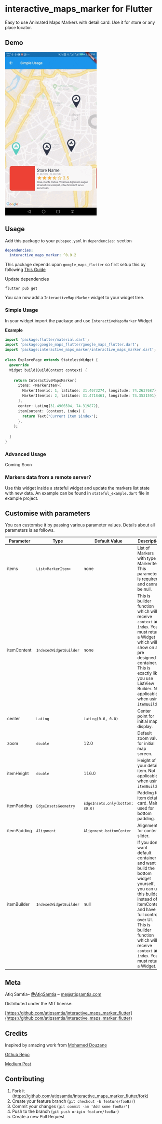 # interactive_maps_marker for Flutter
Easy to use Animated Maps Markers with detail card. Use it for store or any place locator.
## Demo
![](demo/simple-demo.gif)

## Usage
Add this package to your `pubspec.yaml` in `dependencies:` section
```yaml
dependencies: 
  interactive_maps_marker: ^0.0.2
```
This package depends upon ```google_maps_flutter``` so first setup this by following [This Guide](https://pub.dev/packages/google_maps_flutter)

Update dependencies 
```
flutter pub get
```
You can now add a ``` InteractiveMapsMarker ``` widget to your widget tree.


### Simple Usage
In your widget import the package and use ```InteractiveMapsMarker``` Widget

**Example**
```dart
import 'package:flutter/material.dart';
import 'package:google_maps_flutter/google_maps_flutter.dart';
import 'package:interactive_maps_marker/interactive_maps_marker.dart';

class ExplorePage extends StatelessWidget {
  @override
  Widget build(BuildContext context) {

    return InteractiveMapsMarker(
      items: <MarkerItem>[
        MarkerItem(id: 1, latitude: 31.4673274, longitude: 74.2637687),
        MarkerItem(id: 2, latitude: 31.4718461, longitude: 74.3531591),
      ],
      center: LatLng(31.4906504, 74.319872),
      itemContent: (context, index) {
        return Text("Current Item $index");
      },
    );

  }
}
```

### Advanced Usage
Coming Soon

### Markers data from a remote server?
Use this widget inside a stateful widget and update the markers list state with new data. An example can be found in ```stateful_example.dart``` file in example project.

## Customise with parameters
You can customise it by passing various parameter values. Details about all parameters is as follows.

Parameter | Type | Default Value | Description
--------- | ---- | ------------- | -----------
items | ``` List<MarkerItem> ``` | none | List of Markers with type of MarkerItem. This parameter is required and cannot be null.
itemContent | ``` IndexedWidgetBuilder ``` | none | This is builder function which will receive ``` context ``` and ``` index ```. You must return a Widget which will show on a pre designed container. This is exactly like you use ListView Builder. Not applicable when using ``` itemBuilder ```
center | ``` LatLng ``` | ``` LatLng(0.0, 0.0) ``` | Center point for initial map display.
zoom | ``` double ``` | 12.0 | Default zoom value for initial map screen.
itemHeight | ``` double ``` | 116.0 | Height of your detail item. Not applicable when using ``` itemBuilder ```
itemPadding | ``` EdgeInsetsGeometry ``` | ``` EdgeInsets.only(bottom: 80.0) ``` | Padding for item detail card. Mainly used for bottom padding.
itemPadding | ``` Alignment ``` | ``` Alignment.bottomCenter ``` | Alignment for content slider.
itemBuilder | ``` IndexedWidgetBuilder ``` | null | If you don't want default container and want to build the bottom widget yourself, you can use this builder instead of itemContent and have full control over UI. This is builder function which will receive ``` context ``` and ``` index ```. You must return a Widget.


## Meta

Atiq Samtia– [@AtiqSamtia](https://twitter.com/atiqsamtia) – me@atiqsamtia.com

Distributed under the MIT license.

[https://github.com/atiqsamtia/interactive_maps_marker_flutter](https://github.com/atiqsamtia/interactive_maps_marker_flutter)

## Credits
Inspired by amazing work from [Mohamed Douzane](https://github.com/moho12n)

[Github Repo](https://github.com/moho12n/animateMarkersInFlutter)

[Medium Post](https://medium.com/swlh/animating-markers-in-flutter-20483ee5df49)

## Contributing

1. Fork it (<https://github.com/atiqsamtia/interactive_maps_marker_flutter/fork>)
2. Create your feature branch (`git checkout -b feature/fooBar`)
3. Commit your changes (`git commit -am 'Add some fooBar'`)
4. Push to the branch (`git push origin feature/fooBar`)
5. Create a new Pull Request